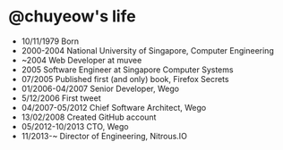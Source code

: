 @chuyeow's life
===============

- 10/11/1979 Born
- 2000-2004 National University of Singapore, Computer Engineering
- ~2004 Web Developer at muvee
- 2005 Software Engineer at Singapore Computer Systems
- 07/2005 Published first (and only) book, Firefox Secrets
- 01/2006-04/2007 Senior Developer, Wego
- 5/12/2006 First tweet
- 04/2007-05/2012 Chief Software Architect, Wego
- 13/02/2008 Created GitHub account
- 05/2012-10/2013 CTO, Wego
- 11/2013-~ Director of Engineering, Nitrous.IO
